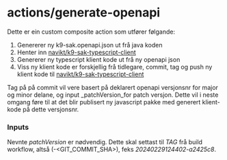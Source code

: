 actions/generate-openapi
========================

Dette er ein custom composite action som utfører følgande:

1. Genererer ny k9-sak.openapi.json ut frå java koden
2. Henter inn [navikt/k9-sak-typescript-client](https://github.com/navikt/k9-sak-typescript-client)
3. Genererer ny typescript klient kode ut frå ny openapi json
4. Viss ny klient kode er forskjellig frå tidlegare, commit, tag og push ny klient kode til [navikt/k9-sak-typescript-client](https://github.com/navikt/k9-sak-typescript-client)

Tag på på commit vil vere basert på deklarert openapi versjonsnr for major og minor delane, og input _patchVersion_for patch 
versjon. Dette vil i neste omgang føre til at det blir publisert ny javascript pakke med generert klient-kode på dette versjonsnr.

### Inputs

Nevnte _patchVersion_ er nødvendig. Dette skal settast til _TAG_ frå build workflow, altså (<TIMESTAMP>-<GIT_COMMIT_SHA>), feks _20240229124402-a2425c8_.



